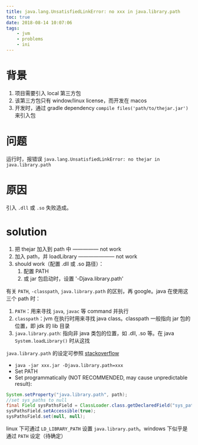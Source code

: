 ```yaml
---
title: java.lang.UnsatisfiedLinkError: no xxx in java.library.path
toc: true
date: 2018-08-14 10:07:06
tags:
	- jvm
	- problems
	- ini
---
```


# 背景

1. 项目需要引入 local 第三方包
2. 该第三方包只有 window/linux license，而开发在 macos
3. 开发时，通过 gradle dependency `compile files('path/to/thejar.jar')` 来引入包

# 问题

运行时，报错误 `java.lang.UnsatisfiedLinkError: no thejar in java.library.path`

# 原因

引入 `.dll` 或 `.so` 失败造成。

# solution

1. 把 thejar 加入到 path 中 ————— not work
2. 加入 path，并 loadLibrary ——————— not work
3. should work（配置 .dll 或 .so 路径）：
   1. 配置 PATH
   2. 或 jar 包启动时，设置 '-Djava.library.path'



有关 `PATH`, `-classpath`, `java.library.path` 的区别，再 google。java 在使用这三个 path 时：

1. `PATH`：用来寻找 `java`, `javac` 等 command 并执行
2. `classpath`：jvm 在执行时用来寻找 java class。classpath 一般指向 jar 包的位置，即 jdk 的 lib 目录
3. `java.library.path`: 指向非 java 类包的位置，如 .dll, .so 等。在 java `System.loadLibrary()` 时从这找



`java.library.path` 的设定可参照 [stackoverflow](https://stackoverflow.com/questions/1403788/java-lang-unsatisfiedlinkerror-no-dll-in-java-library-path)

* `java -jar xxx.jar -Djava.library.path=xxx`
* Set PATH
* Set programmatically (NOT RECOMMENDED, may cause unpredictable result):

```java
System.setProperty("java.library.path", path);
//set sys_paths to null
final Field sysPathsField = ClassLoader.class.getDeclaredField("sys_paths");
sysPathsField.setAccessible(true);
sysPathsField.set(null, null);
```



linux 下可通过 `LD_LIBRARY_PATH` 设置 `java.library.path`。windows 下似乎是通过 `PATH` 设定（待确定）

